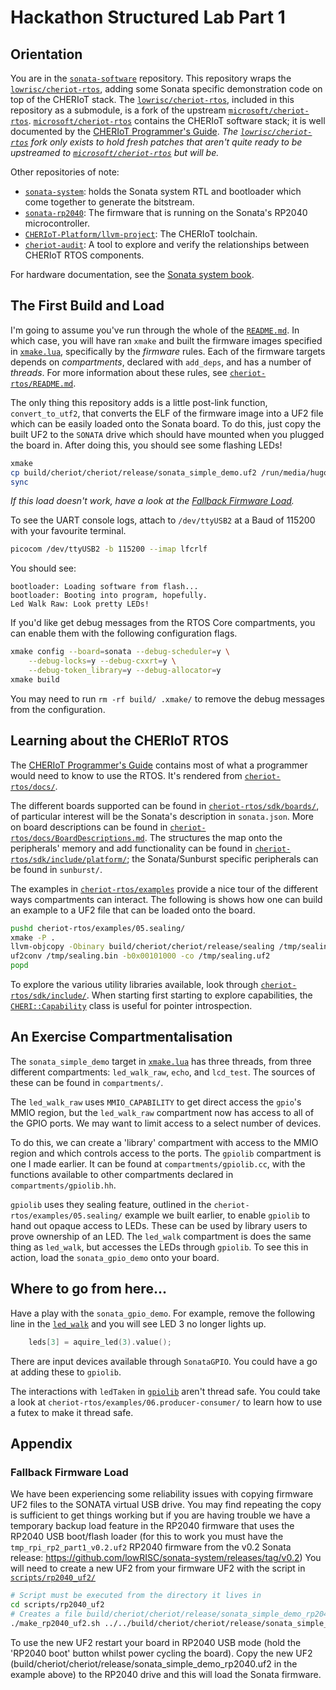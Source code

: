 # Hackathon Structured Lab Part 1

## Orientation

You are in the [`sonata-software`][] repository.
This repository wraps the [`lowrisc/cheriot-rtos`][], adding some Sonata specific demonstration code on top of the CHERIoT stack.
The [`lowrisc/cheriot-rtos`][], included in this repository as a submodule, is a fork of the upstream [`microsoft/cheriot-rtos`][].
[`microsoft/cheriot-rtos`][] contains the CHERIoT software stack; it is well documented by the [CHERIoT Programmer's Guide][].
*The [`lowrisc/cheriot-rtos`][] fork only exists to hold fresh patches that aren't quite ready to be upstreamed to [`microsoft/cheriot-rtos`][] but will be.*

Other repositories of note:
- [`sonata-system`][]: holds the Sonata system RTL and bootloader which come together to generate the bitstream.
- [`sonata-rp2040`][]: The firmware that is running on the Sonata's RP2040 microcontroller.
- [`CHERIoT-Platform/llvm-project`][]: The CHERIoT toolchain.
- [`cheriot-audit`][]: A tool to explore and verify the relationships between CHERIoT RTOS components.

For hardware documentation, see the [Sonata system book][].

[`sonata-software`]: https://github.com/lowRISC/sonata-software
[`lowrisc/cheriot-rtos`]: https://github.com/lowRISC/cheriot-rtos
[`microsoft/cheriot-rtos`]: https://github.com/microsoft/cheriot-rtos
[`sonata-system`]: https://github.com/lowRISC/sonata-system
[`sonata-rp2040`]: https://github.com/newaetech/sonata-rp2040
[`CHERIoT-Platform/llvm-project`]: https://github.com/CHERIoT-Platform/llvm-project
[`cheriot-audit`]: https://github.com/CHERIoT-Platform/cheriot-audit
[CHERIoT Programmer's Guide]: https://cheriot.org/book/
[Sonata system book]: https://lowrisc.org/sonata-system/


## The First Build and Load

I'm going to assume you've run through the whole of the [`README.md`](README.md).
In which case, you will have ran `xmake` and built the firmware images specified in [`xmake.lua`][], specifically by the *firmware* rules.
Each of the firmware targets depends on *compartments*, declared with `add_deps`, and has a number of *threads*.
For more information about these rules, see [`cheriot-rtos/README.md`](cheriot-rtos/README.md#building-firmware-images).

[`xmake.lua`]: ./xmake.lua

The only thing this repository adds is a little post-link function, `convert_to_utf2`, that converts the ELF of the firmware image into a UF2 file which can be easily loaded onto the Sonata board.
To do this, just copy the built UF2 to the `SONATA` drive which should have mounted when you plugged the board in.
After doing this, you should see some flashing LEDs!

```sh
xmake
cp build/cheriot/cheriot/release/sonata_simple_demo.uf2 /run/media/hugom/SONATA/
sync
```

*If this load doesn't work, have a look at the [Fallback Firmware Load](#fallback-firmware-load).*

To see the UART console logs, attach to `/dev/ttyUSB2` at a Baud of 115200 with your favourite terminal.

```sh
picocom /dev/ttyUSB2 -b 115200 --imap lfcrlf
```

You should see:

```
bootloader: Loading software from flash...
bootloader: Booting into program, hopefully.
Led Walk Raw: Look pretty LEDs!
```

If you'd like get debug messages from the RTOS Core compartments, you can enable them with the following configuration flags.

```sh
xmake config --board=sonata --debug-scheduler=y \
    --debug-locks=y --debug-cxxrt=y \
    --debug-token_library=y --debug-allocator=y
xmake build
```

You may need to run `rm -rf build/ .xmake/` to remove the debug messages from the configuration.



## Learning about the CHERIoT RTOS

The [CHERIoT Programmer's Guide] contains most of what a programmer would need to know to use the RTOS.
It's rendered from [`cheriot-rtos/docs/`](cheriot-rtos/docs).

The different boards supported can be found in [`cheriot-rtos/sdk/boards/`](cheriot-rtos/sdk/boards), of particular interest will be the Sonata's description in `sonata.json`.
More on board descriptions can be found in [`cheriot-rtos/docs/BoardDescriptions.md`](cheriot-rtos/docs/BoardDescriptions.md).
The structures the map onto the peripherals' memory and add functionality can be found in [`cheriot-rtos/sdk/include/platform/`](cheriot-rtos/sdk/include/platform/); the Sonata/Sunburst specific peripherals can be found in `sunburst/`.

The examples in [`cheriot-rtos/examples`](cheriot-rtos/examples) provide a nice tour of the different ways compartments can interact.
The following is shows how one can build an example to a UF2 file that can be loaded onto the board.

```sh
pushd cheriot-rtos/examples/05.sealing/
xmake -P .
llvm-objcopy -Obinary build/cheriot/cheriot/release/sealing /tmp/sealing.bin
uf2conv /tmp/sealing.bin -b0x00101000 -co /tmp/sealing.uf2
popd
```

To explore the various utility libraries available, look through [`cheriot-rtos/sdk/include/`](cheriot-rtos/sdk/include/).
When starting first starting to explore capabilities, the [`CHERI::Capability`](cheriot-rtos/sdk/include/cheri.hh) class is useful for pointer introspection.

## An Exercise Compartmentalisation

The `sonata_simple_demo` target in [`xmake.lua`][] has three threads,
from three different compartments: `led_walk_raw`, `echo`, and `lcd_test`.
The sources of these can be found in `compartments/`.

The `led_walk_raw` uses `MMIO_CAPABILITY` to get direct access the `gpio`'s MMIO region, but the `led_walk_raw` compartment now has access to all of the GPIO ports.
We may want to limit access to a select number of devices.

To do this, we can create a 'library' compartment with access to the MMIO region and which controls access to the ports. The `gpiolib` compartment is one I made earlier.
It can be found at `compartments/gpiolib.cc`, with the functions available to other compartments declared in `compartments/gpiolib.hh`.

`gpiolib` uses they sealing feature, outlined in the `cheriot-rtos/examples/05.sealing/` example we built earlier, to enable `gpiolib` to hand out opaque access to LEDs.
These can be used by library users to prove ownership of an LED.
The `led_walk` compartment is does the same thing as `led_walk`, but accesses the LEDs through `gpiolib`.
To see this in action, load the `sonata_gpio_demo` onto your board.


## Where to go from here...

Have a play with the `sonata_gpio_demo`.
For example, remove the following line in the [`led_walk`](compartments/led_walk.cc) and you will see LED 3 no longer lights up.

```cpp
	leds[3] = aquire_led(3).value();
```

There are input devices available through `SonataGPIO`. You could have a go at adding these to `gpiolib`.

The interactions with `ledTaken` in [`gpiolib`](compartments/gpiolib.cc) aren't thread safe.
You could take a look at `cheriot-rtos/examples/06.producer-consumer/` to learn how to use a futex to make it thread safe.


## Appendix
### Fallback Firmware Load

We have been experiencing some reliability issues with copying firmware UF2 files to the SONATA virtual USB drive. You may find repeating the copy is sufficient to get things working but if you are having trouble we have a temporary backup load feature in the RP2040 firmware that uses the RP2040 USB boot/flash loader (for this to work you must have the `tmp_rpi_rp2_part1_v0.2.uf2` RP2040 firmware from the v0.2 Sonata release: https://github.com/lowRISC/sonata-system/releases/tag/v0.2)
You will need to create a new UF2 from your firmware UF2 with the script in [`scripts/rp2040_uf2/`](scripts/rp2040_uf2/)

```sh
# Script must be executed from the directory it lives in
cd scripts/rp2040_uf2
# Creates a file build/cheriot/cheriot/release/sonata_simple_demo_rp2040.uf2
./make_rp2040_uf2.sh ../../build/cheriot/cheriot/release/sonata_simple_demo.uf2
```

To use the new UF2 restart your board in RP2040 USB mode (hold the 'RP2040 boot' button whilst power cycling the board). Copy the new UF2 (build/cheriot/cheriot/release/sonata_simple_demo_rp2040.uf2 in the example above) to the RP2040 drive and this will load the Sonata firmware.
